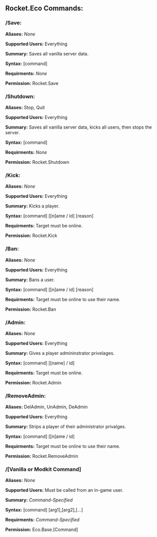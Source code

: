 ## Rocket.Eco Commands:

### /Save:

**Aliases:** *None*

**Supported Users:** Everything

**Summary:** Saves all vanilla server data.

**Syntax:** [command]

**Requirments:** *None*

**Permission:** Rocket.Save

### /Shutdown:

**Aliases:** Stop, Quit

**Supported Users:** Everything

**Summary:** Saves all vanilla server data, kicks all users, then stops the server.

**Syntax:** [command]

**Requirments:** *None*

**Permission:** Rocket.Shutdown

### /Kick:

**Aliases:** *None*

**Supported Users:** Everything

**Summary:** Kicks a player.

**Syntax:** [command] [[n]ame / id] [reason]

**Requirments:** Target must be online.

**Permission:** Rocket.Kick

### /Ban:

**Aliases:** *None*

**Supported Users:** Everything

**Summary:** Bans a user.

**Syntax:** [command] [[n]ame / id] [reason]
  
**Requirments:** Target must be online to use their name.

**Permission:** Rocket.Ban

### /Admin:

**Aliases:** *None*

**Supported Users:** Everything

**Summary:** Gives a player admininstrator privelages.

**Syntax:** [command] [[name] / id]

**Requirments:** Target must be online.

**Permission:** Rocket.Admin

### /RemoveAdmin:

**Aliases:** DelAdmin, UnAdmin, DeAdmin

**Supported Users:** Everything

**Summary:** Strips a player of their administrator privalges.

**Syntax:** [command] [[n]ame / id]

**Requirments:** Target must be online to use their name.

**Permission:** Rocket.RemoveAdmin

### /[Vanilla or Modkit Command]

**Aliases:** *None*

**Supported Users:** Must be called from an in-game user.

**Summary:** *Command-Specified*

**Syntax:** [command] [arg1],[arg2],[...]

**Requirments:** *Command-Specified*

**Permission:** Eco.Base.[Command]
